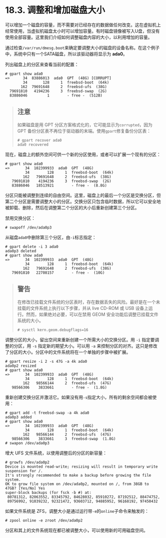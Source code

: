 # 18.3. 调整和增加磁盘大小

可以增加一个磁盘的容量，而不需要对已经存在的数据做任何改变。这在虚拟机上经常使用，当虚拟机磁盘太小时可以增加容量。有时磁盘镜像被写入U盘，但没有使用全部容量。这里我们介绍如何调整磁盘内容的大小，以利用增加的容量。

通过检查`/var/run/dmesg.boot`来确定要调整大小的磁盘的设备名称。在这个例子中，系统中只有一个SATA磁盘，所以该驱动器将显示为 **ada0**。

列出磁盘上的分区来查看当前的配置：

```
# gpart show ada0
=>      34  83886013  ada0  GPT  (48G) [CORRUPT]
        34       128     1  freebsd-boot  (64k)
       162  79691648     2  freebsd-ufs  (38G)
  79691810   4194236     3  freebsd-swap  (2G)
  83886046         1        - free -  (512B)
```

> ## 注意
>
> 如果磁盘是用 GPT 分区方案格式化的，它可能显示为`corrupted`，因为 GPT 备份分区表不再位于驱动器的末端。使用`gpart`修复备份分区表：
>
> ```
> # gpart recover ada0
> ada0 recovered
> ```

现在，磁盘上的额外空间可供一个新的分区使用，或者可以扩展一个现有的分区：

```
# gpart show ada0
=>       34  102399933  ada0  GPT  (48G)
         34        128     1  freebsd-boot  (64k)
        162   79691648     2  freebsd-ufs  (38G)
   79691810    4194236     3  freebsd-swap  (2G)
   83886046   18513921        - free -  (8.8G)
```

分区只能被调整到连续的自由空间。这里，磁盘上的最后一个分区是交换分区，但第二个分区是需要调整大小的分区。交换分区只包含临时数据，所以它可以安全地被卸载、删除，然后在调整第二个分区的大小后重新创建第三个分区。

禁用交换分区：

```
# swapoff /dev/ada0p3
```

从磁盘`ada0`中删除第三个分区，由`-i`标志指定：

```
# gpart delete -i 3 ada0
ada0p3 deleted
# gpart show ada0
=>       34  102399933  ada0  GPT  (48G)
         34        128     1  freebsd-boot  (64k)
        162   79691648     2  freebsd-ufs  (38G)
   79691810   22708157        - free -  (10G)
```

> ## 警告
>
> 在修改已挂载文件系统的分区表时，存在数据丢失的风险。最好是在一个未挂载的文件系统上执行以下步骤，并从 live CD-ROM 或 USB 设备上运行。然而，如果绝对必要，可以在禁用 GEOM 安全功能后调整已挂载文件系统的大小。
>
> ```
> # sysctl kern.geom.debugflags=16
> ```

调整分区的大小，留出空间来重新创建一个所需大小的交换分区。用 `-i` 指定要调整的分区，用 `-s` 指定新的期望大小。可以用 `-a` 来控制分区的对齐。这只是修改了分区的大小。分区中的文件系统将在一个单独的步骤中被扩展。

```
# gpart resize -i 2 -s 47G -a 4k ada0
ada0p2 resized
# gpart show ada0
=>       34  102399933  ada0  GPT  (48G)
         34        128     1  freebsd-boot  (64k)
        162   98566144     2  freebsd-ufs  (47G)
   98566306    3833661        - free -  (1.8G)
```

重新创建交换分区并激活它。如果没有用`-s`指定大小，所有的剩余空间都会被使用：

```
# gpart add -t freebsd-swap -a 4k ada0
ada0p3 added
# gpart show ada0
=>       34  102399933  ada0  GPT  (48G)
         34        128     1  freebsd-boot  (64k)
        162   98566144     2  freebsd-ufs  (47G)
   98566306    3833661     3  freebsd-swap  (1.8G)
# swapon /dev/ada0p3
```

增大 UFS 文件系统，以使用调整后的分区的新容量：

```
# growfs /dev/ada0p2
Device is mounted read-write; resizing will result in temporary write suspension for /.
It's strongly recommended to make a backup before growing the file system.
OK to grow file system on /dev/ada0p2, mounted on /, from 38GB to 47GB? [Yes/No] Yes
super-block backups (for fsck -b #) at:
 80781312, 82063552, 83345792, 84628032, 85910272, 87192512, 88474752,
 89756992, 91039232, 92321472, 93603712, 94885952, 96168192, 97450432
```

如果文件系统是 ZFS，调整大小是通过运行带`-e`的`online`子命令来触发的：

```
# zpool online -e zroot /dev/ada0p2
```

分区和其上的文件系统现在都已被调整大小，可以使用新的可用磁盘空间。

